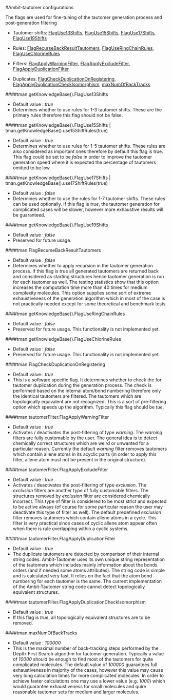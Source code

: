 #Ambit-tautomer configurations

The flags are used for fine-tuning of the tautomer generation process and post-generation filtering

* Tautomer shifts:
[FlagUse13Shifts](#FlagUse13Shifts), [FlagUse15Shifts](#FlagUse15Shifts), [FlagUse17Shifts](#FlagUse17Shifts), [FlagUse19Shifts](#FlagUse19Shifts)

* Rules:
[FlagRecurseBackResultTautomers](#FlagRecurseBackResultTautomers), [FlagUseRingChainRules](#FlagUseRingChainRules), [FlagUseChlorineRules](#FlagUseChlorineRules) 

* <a name="Filters"></a>Filters: 
[FlagApplyWarningFilter](#FlagApplyWarningFilter), [FlagApplyExcludeFilter](#FlagApplyExcludeFilter), [FlagApplyDuplicationFilter](#FlagApplyDuplicationFilter) 

* Duplicates:
[FlagCheckDuplicationOnRegistering](#FlagCheckDuplicationOnRegistering),  [FlagApplyDuplicationCheckIsomorphism](#FlagApplyDuplicationCheckIsomorphism), [maxNumOfBackTracks](#maxNumOfBackTracks)


####<a name="FlagUse13Shifts"></a>tman.getKnowledgeBase().FlagUse13Shifts
* Default value : *true*
* Determines whether to use rules for 1-3 tautomer shifts. These are the primary rules therefore this flag should not be false.

####<a name="FlagUse15Shifts"></a>tman.getKnowledgeBase().FlagUse15Shifts | tman.getKnowledgeBase().use15ShiftRules(true)
* Default value : *true*
* Determines whether to use rules for 1-5 tautomer shifts. These rules are also considered as important ones therefore by default this flag is true. This flag could be set to be *false* in order to improve the tautomer generation speed where it is expected the percentage of tautomers omitted to be low.

####<a name="FlagUse17Shifts"></a>tman.getKnowledgeBase().FlagUse17Shifts | tman.getKnowledgeBase().use17ShiftRules(true)
* Default value : *false*
* Determines whether to use the rules for 1-7 tautomer shifts. These rules can be used optionally. If this flag is *true*, the tautomer generation for complicated cases will be slower, however more exhaustive results will be guaranteed. 

####<a name="FlagUse19Shifts"></a>tman.getKnowledgeBase().FlagUse19Shifts
* Default value : *false*
* Preserved for future usage.

####<a name="FlagRecurseBackResultTautomers"></a>tman.FlagRecurseBackResultTautomers
* Default value : *false*
* Determines whether to apply recursion in the tautomer generation process. If this flag is true all generated tautomers are returned back and considered as starting structures hence tautomer generation is run for each tautomer as well. The testing statistics show that this option increases the computation time more than 40 times for medium complexity molecules. This option supplies some sort of extreme exhaustiveness of the generation algorithm which in most of the case is not practically needed except for some theoretical and benchmark tests.

####<a name="FlagUseRingChainRules"></a>tman.getKnowledgeBase().FlagUseRingChainRules
* Default value : *false*
* Preserved for future usage. This functionality is not implemented yet.

####<a name="FlagUseChlorineRules"></a>tman.getKnowledgeBase().FlagUseChlorineRules
* Default value : *false*
* Preserved for future usage. This functionality is not implemented yet.

####<a name="FlagCheckDuplicationOnRegistering"></a>tman.FlagCheckDuplicationOnRegistering
* Default value : *true*
* This is a software specific flag. It determines whether to check the for tautomer duplication during the generation process. The check is performed based on the internal atom/bond numbering therefore only the identical tautomers are filtered. The tautomers which are topologically equivalent are not recognized. This is a sort of pre-filtering option which speeds up the algorithm. Typically this flag should be *tue*.

####<a name="FlagApplyWarningFilter"></a>tman.tautomerFilter.FlagApplyWarningFilter
* Default value : *true*
* Activates / deactivates the post-filtering of type _warning_.  The _warning_ filters are fully customable by the user. The general idea is to detect chemically correct structures which are weird or unwanted for a particular reason.  Currently the default _warning_ filter removes tautomers which contain allene atoms in its acyclic parts (in order to apply this filter, allene atom must not be present in the original structure). 

####<a name="FlagApplyExcludeFilter"></a>tman.tautomerFilter.FlagApplyExcludeFilter
* Default value : *true*
* Activates / deactivates the post-filtering of type _exclusion_.
The _exclusion_ filters are another type of fully customable filters. The structures removed by _exclusion_ filter are considered chemically incorrect. This type of filter is considered to be most strict and expected to be active always (of course for some particular reason the user may deactivate this type of filter as well). The default predefined _exclusion_ filter removes tautomers which contain allene atoms in a cycle. This filter is very practical since cases of cyclic allene atom appear often when there is rule overlapping within a cyclic systems.

####<a name="FlagApplyDuplicationFilter"></a>tman.tautomerFilter.FlagApplyDuplicationFilter
* Default value : *true*
* The duplicate tautomers are detected by comparison of their internal string codes. Ambit-Tautomer uses its own unique string representation of the tautomers which includes mainly information about the bonds orders (and if needed some atoms attributes).  The string code is simple and is calculated very fast. It relies on the fact that the atom bond numbering for each tautomer is the same. The current implementation of the Ambit-Tautomer string code cannot detect topologically equivalent structures.

####<a name="FlagApplyDuplicationCheckIsomorphism"></a>tman.tautomerFilter.FlagApplyDuplicationCheckIsomorphism
* Default value : *true*
* If this flag is *true*, all topologically equivalent structures are to be removed.

####<a name="maxNumOfBackTracks"></a>tman.maxNumOfBackTracks
* Default value : *100000*
* This is the maximal number of back-tracking steps performed by the Depth-First Search algorithm for tautomer generation. Typically a value of *10000* should be enough to find most of the tautomers for quite complicated molecules. The default value of *100000* guarantees full exhaustiveness in majority of the cases, however this value may cause very long calculation times for more complicated molecules. In order to achieve faster calculations one may use a lower value (e.g. *1000*) which would guarantee exhaustiveness for small molecules and quire reasonable tautomer sets for medium and larger molecules.     
